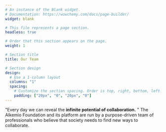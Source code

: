 ```yaml
---
# An instance of the Blank widget.
# Documentation: https://wowchemy.com/docs/page-builder/
widget: blank

# This file represents a page section.
headless: true

# Order that this section appears on the page.
weight: 1

# Section title
title: Our Team

# Section design
design:
  # Use a 1-column layout
  columns: "1"
  spacing:
    # Customize the section spacing. Order is top, right, bottom, left.
    padding: ["20px", "0", "20px", "0"]
---
```


<div class="col text-center">
  "Every day we can reveal the <b>infinite potential of collaboration.</b> " The Alkemio Foundation and its platform are run by a purpose-driven team of professionals who believe that society needs to find new ways to collaborate.
</div>
